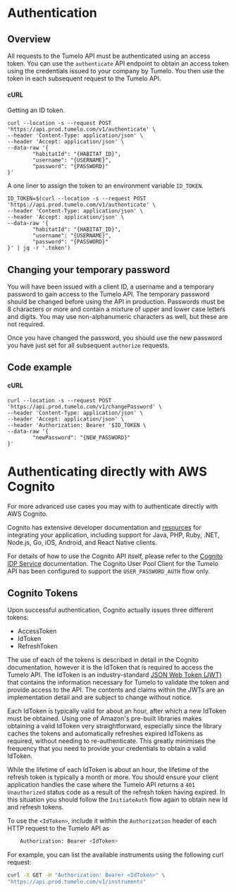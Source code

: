 # Authentication

## Overview

All requests to the Tumelo API must be authenticated using an access token. You can use the `authenticate` API endpoint to obtain an access token using the credentials issued to your company by Tumelo. You then use the token in each subsequent request to the Tumelo API.


#### cURL

Getting an ID token.

```shell
curl --location -s --request POST 'https://api.prod.tumelo.com/v1/authenticate' \
--header 'Content-Type: application/json' \
--header 'Accept: application/json' \
--data-raw '{
        "habitatId": "{HABITAT_ID}",
        "username": "{USERNAME}",
        "password": "{PASSWORD}"
}' 
```

A one liner to assign the token to an environment variable `ID_TOKEN`.

```shell
ID_TOKEN=$(curl --location -s --request POST 'https://api.prod.tumelo.com/v1/authenticate' \
--header 'Content-Type: application/json' \
--header 'Accept: application/json' \
--data-raw '{
        "habitatId": "{HABITAT_ID}",
        "username": "{USERNAME}",
        "password": "{PASSWORD}"
}' | jq -r '.token')
```

## Changing your temporary password

You will have been issued with a client ID, a username and a temporary password to gain access to the Tumelo API. The temporary password should be changed before using the API in production. Passwords must be 8 characters or more and contain a mixture of upper and lower case letters and digits. You may use non-alphanumeric characters as well, but these are not required.

Once you have changed the password, you should use the new password you have just set for all subsequent `authorize` requests.

## Code example

#### cURL

```shell
curl --location -s --request POST 'https://api.prod.tumelo.com/v1/changePassword' \
--header 'Content-Type: application/json' \
--header 'Accept: application/json' \
--header 'Authorization: Bearer '$ID_TOKEN \
--data-raw '{
        "newPassword": "{NEW_PASSWORD}"
}'
```

# Authenticating directly with AWS Cognito

For more advanced use cases you may with to authenticate directly with AWS Cognito.

Cognito has extensive developer documentation and [resources](https://aws.amazon.com/cognito/dev-resources/) for integrating your  application, including support for Java, PHP, Ruby, .NET, Node.js, Go, iOS, Android, and React Native clients.

For details of how to use the Cognito API itself, please refer to the [Cognito IDP Service](https://docs.aws.amazon.com/cli/latest/reference/cognito-idp/index.html) documentation. The Cognito User Pool Client for the Tumelo API has been configured to support the `USER_PASSWORD_AUTH` flow only.

## Cognito Tokens

Upon successful authentication, Cognito actually issues three different tokens:

* AccessToken
* IdToken
* RefreshToken

The use of each of the tokens is described in detail in the Cognito documentation, however it is the IdToken that is required to access the Tumelo API. The IdToken is an industry-standard [JSON Web Token (JWT)](https://jwt.io) that contains the information necessary for Tumelo to validate the token and provide access to the API. The contents and claims within the JWTs are an implementation detail and are subject to change without notice.

Each IdToken is typically valid for about an hour, after which a new IdToken must be obtained. Using one of Amazon's pre-built libraries makes obtaining a valid IdToken very straightforward, especially since the library caches the tokens and automatically refreshes expired IdTokens as required, without needing to re-authenticate. This greatly minimises the frequency that you need to provide your credentials to obtain a valid IdToken.

While the lifetime of each IdToken is about an hour, the lifetime of the refresh token is typically a month or more. You should ensure your client application handles the case where the Tumelo API returns a `401 Unauthorized` status code as a result of the refresh token having expired. In this situation you should follow the `InitiateAuth` flow again to obtain new Id and refresh tokens.


To use the `<IdToken>`, include it within the `Authorization` header of each HTTP request to the Tumelo API as

```bash
    Authorization: Bearer <IdToken>
```

For example, you can list the available instruments using the following curl request:

```bash
curl -X GET -H "Authorization: Bearer <IdToken>" \
"https://api.prod.tumelo.com/v1/instruments"
```
